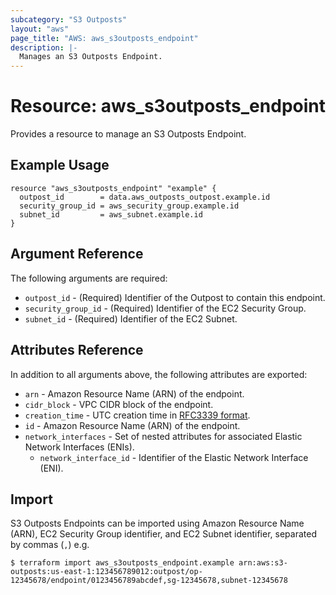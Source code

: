 ```yaml
---
subcategory: "S3 Outposts"
layout: "aws"
page_title: "AWS: aws_s3outposts_endpoint"
description: |-
  Manages an S3 Outposts Endpoint.
---
```


# Resource: aws_s3outposts_endpoint

Provides a resource to manage an S3 Outposts Endpoint.

## Example Usage

```hcl
resource "aws_s3outposts_endpoint" "example" {
  outpost_id        = data.aws_outposts_outpost.example.id
  security_group_id = aws_security_group.example.id
  subnet_id         = aws_subnet.example.id
}
```

## Argument Reference

The following arguments are required:

* `outpost_id` - (Required) Identifier of the Outpost to contain this endpoint.
* `security_group_id` - (Required) Identifier of the EC2 Security Group.
* `subnet_id` - (Required) Identifier of the EC2 Subnet.

## Attributes Reference

In addition to all arguments above, the following attributes are exported:

* `arn` - Amazon Resource Name (ARN) of the endpoint.
* `cidr_block` - VPC CIDR block of the endpoint.
* `creation_time` - UTC creation time in [RFC3339 format](https://tools.ietf.org/html/rfc3339#section-5.8).
* `id` - Amazon Resource Name (ARN) of the endpoint.
* `network_interfaces` - Set of nested attributes for associated Elastic Network Interfaces (ENIs).
    * `network_interface_id` - Identifier of the Elastic Network Interface (ENI).

## Import

S3 Outposts Endpoints can be imported using Amazon Resource Name (ARN), EC2 Security Group identifier, and EC2 Subnet identifier, separated by commas (`,`) e.g.

```
$ terraform import aws_s3outposts_endpoint.example arn:aws:s3-outposts:us-east-1:123456789012:outpost/op-12345678/endpoint/0123456789abcdef,sg-12345678,subnet-12345678
```
